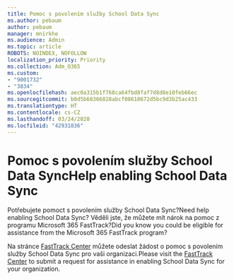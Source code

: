 ```yaml
---
title: Pomoc s povolením služby School Data Sync
ms.author: pebaum
author: pebaum
manager: mnirkhe
ms.audience: Admin
ms.topic: article
ROBOTS: NOINDEX, NOFOLLOW
localization_priority: Priority
ms.collection: Adm_O365
ms.custom:
- "9001732"
- "3834"
ms.openlocfilehash: aec0a315b1f768ca64fbd8faf7d8d8e10feb66ec
ms.sourcegitcommit: b0d5b68366028abcf08610672d5bc9d3b25ac433
ms.translationtype: HT
ms.contentlocale: cs-CZ
ms.lasthandoff: 03/24/2020
ms.locfileid: "42931836"
---
```

# <a name="help-enabling-school-data-sync"></a><span data-ttu-id="c49a9-102">Pomoc s povolením služby School Data Sync</span><span class="sxs-lookup"><span data-stu-id="c49a9-102">Help enabling School Data Sync</span></span>

<span data-ttu-id="c49a9-103">Potřebujete pomoct s povolením služby School Data Sync?</span><span class="sxs-lookup"><span data-stu-id="c49a9-103">Need help enabling School Data Sync?</span></span> <span data-ttu-id="c49a9-104">Věděli jste, že můžete mít nárok na pomoc z programu Microsoft 365 FastTrack?</span><span class="sxs-lookup"><span data-stu-id="c49a9-104">Did you know you could be eligible for assistance from the Microsoft 365 FastTrack program?</span></span>

<span data-ttu-id="c49a9-105">Na stránce [FastTrack Center](https://www.microsoft.com/fasttrack) můžete odeslat žádost o pomoc s povolením služby School Data Sync pro vaši organizaci.</span><span class="sxs-lookup"><span data-stu-id="c49a9-105">Please visit the [FastTrack Center](https://www.microsoft.com/fasttrack) to submit a request for assistance in enabling School Data Sync for your organization.</span></span>
